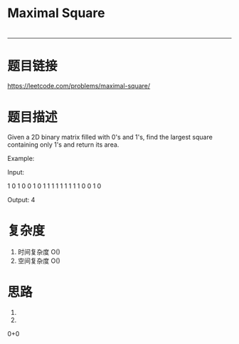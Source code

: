 # Maximal Square
# 
-----------
# 题目链接
https://leetcode.com/problems/maximal-square/

# 题目描述
Given a 2D binary matrix filled with 0's and 1's, find the largest square containing only 1's and return its area.

Example:

Input: 

1 0 1 0 0
1 0 1 1 1
1 1 1 1 1
1 0 0 1 0

Output: 4

# 复杂度
1. 时间复杂度 O()
2. 空间复杂度 O()

# 思路
1. 
2. 

0+0